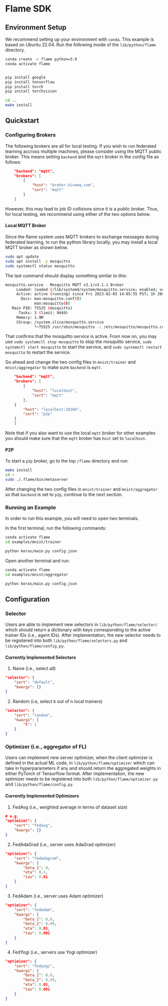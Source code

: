 # Flame SDK

## Environment Setup
We recommend setting up your environment with `conda`. This example is based on Ubuntu 22.04. Run the following inside of the `lib/python/flame` directory.

```bash
conda create -n flame python=3.9
conda activate flame


pip install google
pip install tensorflow
pip install torch
pip install torchvision

cd ..
make install
```

## Quickstart

### Configuring Brokers

The following brokers are all for local testing.
If you wish to run federated learning accross multiple machines, please consider using the MQTT public broker.
This means setting `backend` and the `mqtt` broker in the config file as follows:

```json
    "backend": "mqtt",
    "brokers": [
        {
            "host": "broker.hivemq.com",
            "sort": "mqtt"
        }
    ]
```

However, this may lead to job ID collisions since it is a public broker.
Thus, for local testing, we recommend using either of the two options below.

#### Local MQTT Broker

Since the flame system uses MQTT brokers to exchange messages during federated learning, to run the python library locally, you may install a local MQTT broker as shown below.

```bash
sudo apt update
sudo apt install -y mosquitto
sudo systemctl status mosquitto
```

The last command should display something similar to this:

```bash
mosquitto.service - Mosquitto MQTT v3.1/v3.1.1 Broker
     Loaded: loaded (/lib/systemd/system/mosquitto.service; enabled; vendor pre>
     Active: active (running) since Fri 2023-02-03 14:05:55 PST; 1h 20min ago
       Docs: man:mosquitto.conf(5)
             man:mosquitto(8)
   Main PID: 75525 (mosquitto)
      Tasks: 3 (limit: 9449)
     Memory: 1.9M
     CGroup: /system.slice/mosquitto.service
             └─75525 /usr/sbin/mosquitto -c /etc/mosquitto/mosquitto.conf
```

That confirms that the mosquitto service is active.
From now on, you may use `sudo systemctl stop mosquitto` to stop the mosquitto service, `sudo systemctl start mosquitto` to start the service, and `sudo systemctl restart mosquitto` to restart the service.

Go ahead and change the two config files in `mnist/trainer` and `mnist/aggregator` to make sure `backend` is `mqtt`.

```json
    "backend": "mqtt",
    "brokers": [
        {
            "host": "localhost",
            "sort": "mqtt"
        },
	{
	    "host": "localhost:10104",
	    "sort": "p2p"
	}
    ]
```

Note that if you also want to use the local `mqtt` broker for other examples you should make sure that the `mqtt` broker has `host` set to `localhost`.

#### P2P

To start a `p2p` broker, go to the top `/flame` directory and run:

```bash
make install
cd ~
sudo ./.flame/bin/metaserver
```

After changing the two config files in `mnist/trainer` and `mnist/aggregator` so that `backend` is set to `p2p`, continue to the next section.

### Running an Example

In order to run this example, you will need to open two terminals.

In the first terminal, run the following commands:

```bash
conda activate flame
cd examples/mnist/trainer

python keras/main.py config.json
```

Open another terminal and run:

```bash
conda activate flame
cd examples/mnist/aggregator

python keras/main.py config.json
```

## Configuration

### Selector
Users are able to implement new selectors in `lib/python/flame/selector/` which should return a dictionary with keys corresponding to the active trainer IDs (i.e., agent IDs). After implementation, the new selector needs to be registered into both `lib/python/flame/selectors.py` and `lib/python/flame/config.py`.

#### Currently Implemented Selectors
1. Naive (i.e., select all)
```json
"selector": {
    "sort": "default",
    "kwargs": {}
}
```
2. Random (i.e, select k out of n local trainers)
```json
"selector": {
    "sort": "random",
    "kwargs": {
        "k": 1
    }
}
```

### Optimizer (i.e., aggregator of FL)
Users can implement new server optimizer, when the client optimizer is defined in the actual ML code, in `lib/python/flame/optimizer` which can take in hyperparameters if any and should return the aggregated weights in either PyTorch of Tensorflow format. After implementation, the new optimizer needs to be registered into both `lib/python/flame/optimizer.py` and `lib/python/flame/config.py`.

#### Currently Implemented Optimizers
1. FedAvg (i.e., weighted average in terms of dataset size)
```json
# e.g.
"optimizer": {
    "sort": "fedavg",
    "kwargs": {}
}
```
2. FedAdaGrad (i.e., server uses AdaGrad optimizer)
```json
"optimizer": {
    "sort": "fedadagrad",
    "kwargs": {
        "beta_1": 0,
        "eta": 0.1,
        "tau": 0.01
    }
}
```
3. FedAdam (i.e., server uses Adam optimizer)
```json
"optimizer": {
    "sort": "fedadam",
    "kwargs": {
        "beta_1": 0.9,
        "beta_2": 0.99,
        "eta": 0.01,
        "tau": 0.001
    }
}
```
4. FedYogi (i.e., servers use Yogi optimizer)
```json
"optimizer": {
    "sort": "fedyogi",
    "kwargs": {
        "beta_1": 0.9,
        "beta_2": 0.99,
        "eta": 0.01,
        "tau": 0.001
    }
}
```
